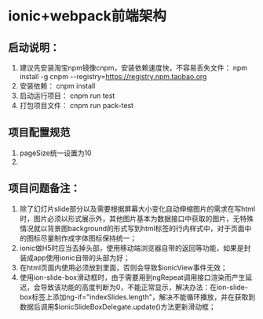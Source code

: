 # ionic+webpack前端架构

## 启动说明：
1. 建议先安装淘宝npm镜像cnpm，安装依赖速度快，不容易丢失文件：
   npm install -g cnpm --registry=https://registry.npm.taobao.org
2. 安装依赖：
   cnpm install
3. 启动运行项目：
   cnpm run test
4. 打包项目文件：
   cnpm run pack-test

## 项目配置规范
1. pageSize统一设置为10
2. 

## 项目问题备注：
1. 除了幻灯片slide部分以及需要根据屏幕大小变化自动伸缩图片的需求在写html时，图片必须以<img>形式展示外，其他图片基本为数据接口中获取的图片，无特殊情况就以背景图background的形式写到html标签的行内样式中，对于页面中的图标尽量制作成字体图标保持统一；
2. ionic做H5时应当去掉头部，使用移动端浏览器自带的返回等功能，如果是封装成app使用ionic自带的头部为好；
3. 在html页面内使用<script id="myArea.html" type="text/ng-template"></script>必须放到<ion-view></ion-view>里面，否则会导致$ionicView事件无效；
4. 使用ion-slide-box滑动框时，由于需要用到ngRepeat调用接口渲染而产生延迟，会导致该功能的高度判断为0，不能正常显示，解决办法：在ion-slide-box标签上添加ng-if="indexSlides.length"，解决不能循环播放，并在获取到数据后调用$ionicSlideBoxDelegate.update()方法更新滑动框；



        

